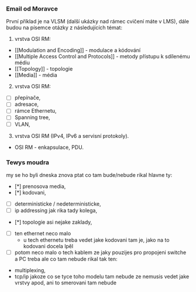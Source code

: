 ### Email od Moravce
První příklad je na VLSM (další ukázky nad rámec cvičení máte v LMS), 
dále budou na písemce otázky z následujících témat: 

1. vrstva OSI RM: 
- [[Modulation and Encoding]] - modulace a kódování
- [[Multiple Access Control and Protocols]] - metody přístupu k sdílenému médiu
- [[Topology]] - topologie
- [[Media]] - média

2. vrstva OSI RM: 
- [ ] přepínače, 
- [ ] adresace, 
- [ ] rámce Ethernetu, 
- [ ] Spanning tree, 
- [ ] VLAN, 

3. vrstva OSI RM (IPv4, IPv6 a servisní protokoly). 

- OSI RM - enkapsulace, PDU.

### Tewys moudra
my se ho byli dneska znova ptat co tam bude/nebude rikal hlavne ty:
- [*] prenosova media, 
- [*] kodovani, 
- [ ] deterministicke / nedeterministicke, 
- [ ] ip addressing jak rika tady kolega, 
- [*] topologie asi nejake zaklady, 
- [ ] ten ethernet neco malo 
	- u tech ethernetu treba vedet jake kodovani tam je, jako na to kodovani docela lpěl
- [ ] potom neco malo o tech kablem ze jaky pouzijes pro propojeni switche a PC treba
ale co tam nebude rikal tak ten:
- multiplexing, 
- tcp/ip jakoze co se tyce toho modelu tam nebude ze nemusis vedet jake vrstvy apod, ani to smerovani tam nebude


